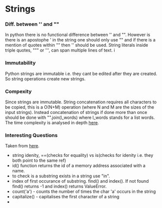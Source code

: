 # Strings 

### Diff. between '' and ""
In python there is no functional difference between '' and "". However is there is an apostophe ' in the string 
one should only use "" and if there is a mention of quotes within "" then '' should be used. String literals inside triple quotes, """ or ''', can span multiple lines of text. i

### Immutability 
Python strings are immutable i.e. they cant be edited after they are created. So string operations create new strings. 

### Compexity
Since strings are immutable. String concatenation requires all characters to be copied, this is a O(N+M) operation (where N and M are the sizes of the input strings). Instead concatenation of strings if done more than once should be done with "".join(l\_words) where l\_words stands for a list words. The time complexity is analysed in depth [here](https://waymoot.org/home/python_string/).

### Interesting Questions
Taken from [here](https://towardsdatascience.com/41-questions-to-test-your-knowledge-of-python-strings-9eb473aa8fe8). 
- string idenity, ==(checks for equality) vs is(checks for idenity i.e. they both point to the same ref)
- id() function returns the id of a memory address associated with a name.
- to check is a substring exists in a string use "in".
- index of first occurance of substring. find() and index(). If not found find() returns -1 and index() returns ValueError.
- count('a') - counts the number of times the char 'a' occurs in the string
- capitalize() - capitalises the first character of a string 
- 
